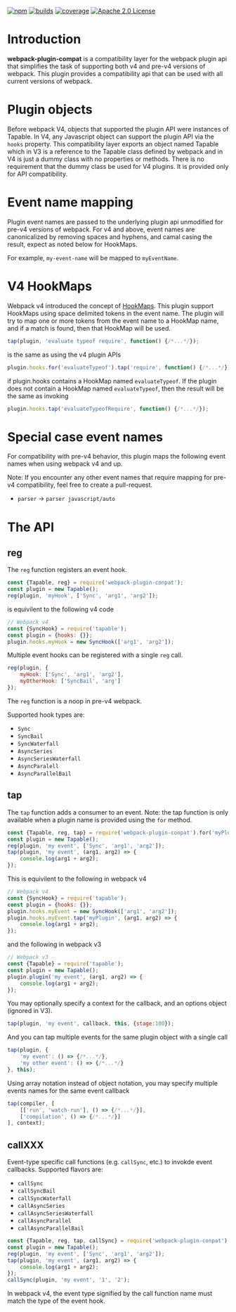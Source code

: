 [![npm][npm]][npm-url]
[![builds][builds]][builds-url]
[![coverage][cover]][cover-url]
[![Apache 2.0 License][apache2]][apache2-url]

# Introduction

**webpack-plugin-compat** is a compatibility layer for the webpack plugin api that simplifies the task of supporting both v4 and pre-v4 versions of webpack.  This plugin provides a compatibility api that can be used with all current versions of webpack.  

# Plugin objects

Before webpack V4, objects that supported the plugin API were instances of Tapable.  In V4, any Javascript object can support the plugin API via the `hooks` property.  This compatibility layer exports an object named Tapable which in V3 is a reference to the Tapable class defined by webpack and in V4 is just a dummy class with no properties or methods.  There is no requirement that the dummy class be used for V4 plugins.  It is provided only for API compatibility.

# Event name mapping

Plugin event names are passed to the underlying plugin api unmodified for pre-v4 versions of webpack.  For v4 and above, event names are canonicalized by removing spaces and hyphens, and camal casing the result, expect as noted below for HookMaps.

For example, `my-event-name` will be mapped to `myEventName`.

# V4 HookMaps

Webpack v4 introduced the concept of [HookMaps](https://github.com/webpack/tapable#hookmap).  This plugin support HookMaps using space delimited tokens in the event name.  The plugin will try to map one or more tokens from the event name to a HookMap name, and if a match is found, then that HookMap will be used.

<!-- eslint-disable no-undef -->
```javascript
tap(plugin, 'evaluate typeof require', function() {/*...*/});
```

is the same as using the v4 plugin APIs

<!-- eslint-disable no-undef -->
```javascript
plugin.hooks.for('evaluateTypeof').tap('require', function() {/*...*/});
```

if plugin.hooks contains a HookMap named `evaluateTypeof`.  If the plugin does not contain a HookMap named `evaluateTypeof`, then the result will be the same as invoking

<!-- eslint-disable no-undef -->
```javascript
plugin.hooks.tap('evaluateTypeofRequire', function() {/*...*/});
```

# Special case event names

For compatibility with pre-v4 behavior, this plugin maps the following event names when using webpack v4 and up.

Note: If you encounter any other event names that require mapping for pre-v4 compatibility, feel free to create a pull-request.

* `parser` -> `parser javascript/auto`

# The API

## reg

The `reg` function registers an event hook.

```javascript
const {Tapable, reg} = require('webpack-plugin-conpat');
const plugin = new Tapable();
reg(plugin, 'myHook', ['Sync', 'arg1', 'arg2']);
```

is equivilent to the following v4 code

```javascript
// Webpack v4
const {SyncHook} = require('tapable');
const plugin = {hooks: {}};
plugin.hooks.myHook = new SyncHook(['arg1', 'arg2']);
```

Multiple event hooks can be registered with a single `reg` call.

<!-- eslint-disable no-undef -->
```javascript
reg(plugin, {
	myHook: ['Sync', 'arg1', 'arg2'],
	myOtherHook: ['SyncBail', 'arg']
});
```

The `reg` function is a noop in pre-v4 webpack.

Supported hook types are:

* `Sync`
* `SyncBail`
* `SyncWaterfall`
* `AsyncSeries`
* `AsyncSeriesWaterfall`
* `AsyncParalell`
* `AsyncParallelBail`

## tap

The `tap` function adds a consumer to an event.  Note: the tap function is only available when a plugin name is provided using the `for` method.

```javascript
const {Tapable, reg, tap} = require('webpack-plugin-conpat').for('myPlugin');
const plugin = new Tapable();
reg(plugin, 'my event', ['Sync', 'arg1', 'arg2']);
tap(plugin, 'my event', (arg1, arg2) => {
	console.log(arg1 + arg2);
});
```

This is equivilent to the following in webpack v4

```javascript
// Webpack v4
const {SyncHook} = require('tapable');
const plugin = {hooks: {}};
plugin.hooks.myEvent = new SyncHook(['arg1', 'arg2']);
plugin.hooks.myEvent.tap('myPlugin', (arg1, arg2) => {
	console.log(arg1 + arg2);
});
```

and the following in webpack v3

```javascript
// Webpack v3
const {Tapable} = require('tapable');
const plugin = new Tapable();
plugin.plugin('my event', (arg1, arg2) => {
	console.log(arg1 + arg2);
});
```

You may optionally specify a context for the callback, and an options object (ignored in V3).

<!-- eslint-disable no-undef -->
```javascript
tap(plugin, 'my event', callback, this, {stage:100});
```

And you can tap multiple events for the same plugin object with a single call

<!-- eslint-disable no-undef -->
```javascript
tap(plugin, {
	'my event': () => {/*...*/},
	'my other event': () => {/*...*/}
}, this);
```

Using array notation instead of object notation, you may specify multiple events names for the same event callback

<!-- eslint-disable no-undef -->
```javascript
tap(compiler, [
	[['run', 'watch-run'], () => {/*...*/}],
	['compilation', () => {/*...*/}]
], context);
```

## callXXX

Event-type specific call functions (e.g. `callSync`, etc.) to invokde event callbacks.  Supported flavors are:

* `callSync`
* `callSyncBail`
* `callSyncWaterfall`
* `callAsyncSeries`
* `callAsyncSeriesWaterfall`
* `callAsyncParallel`
* `callAsyncParallelBail`

```javascript
const {Tapable, reg, tap, callSync} = require('webpack-plugin-conpat').for('myPlugin');
const plugin = new Tapable();
reg(plugin, 'my event', ['Sync', 'arg1', 'arg2']);
tap(plugin, 'my event', (arg1, arg2) => {
	console.log(arg1 + arg2);
});
callSync(plugin, 'my event', '1', '2');
```

In webpack v4, the event type signified by the call function name must match the type of the event hook.

[npm]: https://img.shields.io/npm/v/webpack-plugin-compat.svg
[npm-url]: https://npmjs.com/package/webpack-plugin-compat
[builds-url]: https://travis-ci.org/chuckdumont/webpack-plugin-compat
[builds]: https://travis-ci.org/chuckdumont/webpack-plugin-compat.svg?branch=master
[cover-url]: https://coveralls.io/github/chuckdumont/webpack-plugin-compat?branch=master
[cover]: https://coveralls.io/repos/github/chuckdumont/webpack-plugin-compat/badge.svg?branch=master
[apache2]: https://img.shields.io/badge/license-Apache%202-blue.svg
[apache2-url]: https://www.apache.org/licenses/LICENSE-2.0.txt
